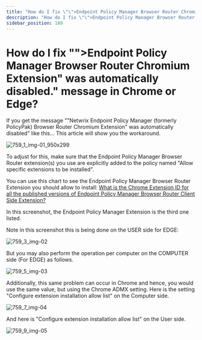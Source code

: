 ```yaml
---
title: "How do I fix \"\">Endpoint Policy Manager Browser Router Chromium Extension\" was automatically disabled.\" message in Chrome or Edge?"
description: "How do I fix \"\">Endpoint Policy Manager Browser Router Chromium Extension\" was automatically disabled.\" message in Chrome or Edge?"
sidebar_position: 180
---
```


# How do I fix "">Endpoint Policy Manager Browser Router Chromium Extension" was automatically disabled." message in Chrome or Edge?

If you get the message ""Netwrix Endpoint Policy Manager (formerly PolicyPak) Browser Router
Chromium Extension" was automatically disabled" like this… This article will show you the
workaround.

![759_1_img-01_950x299](assets/759_1_img-01_950x299.webp)

To adjust for this, make sure that the Endpoint Policy Manager Browser Router extension(s) you use
are explicitly added to the policy named "Allow specific extensions to be installed".

You can use this chart to see the Endpoint Policy Manager Browser Router Extension you should allow
to install:
[What is the Chrome Extension ID for all the published versions of Endpoint Policy Manager Browser Router Client Side Extension?](/docs/endpointpolicymanager/knowledgebase/browserrouter/knowledgebase/troubleshooting/chromeextensionid.md)

In this screenshot, the Endpoint Policy Manager Extension is the third one listed.

Note in this screenshot this is being done on the USER side for EDGE:

![759_3_img-02](assets/759_3_img-02.webp)

But you may also perform the operation per computer on the COMPUTER side (For EDGE) as follows.

![759_5_img-03](assets/759_5_img-03.webp)

Additionally, this same problem can occur in Chrome and hence, you would use the same value, but
using the Chrome ADMX setting. Here is the setting "Configure extension installation allow list" on
the Computer side.

![759_7_img-04](assets/759_7_img-04.webp)

And here is "Configure extension installation allow list" on the User side.

![759_9_img-05](assets/759_9_img-05.webp)
